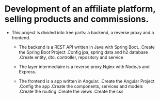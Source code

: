 # Development of an affiliate platform, selling products and commissions.

 - This project is divided into tree parts: a backend, a reverse proxy and a frontend.
    - The backend is a REST API written in Java with Spring Boot.
      .Create the Spring Boot Project
      .Config jpa, spring data and h2 database
      .Create entity, dto, controller, repository and service

    - The layer intermediaire is a reverse proxy Nginx with NodeJs and Express.
    - The frontend is a app written in Angular.
      .Create the Angular Project
      .Config the app
      .Create the components, services and models
      .Create the routing
      .Create the views
      .Create the css